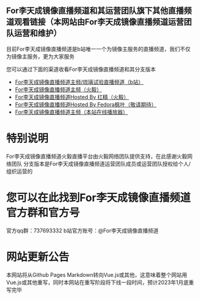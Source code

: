 ## For李天成镜像直播频道和其运营团队旗下其他直播频道观看链接（本网站由For李天成镜像直播频道运营团队运营和维护）
目前For李天成镜像直播频道是b站唯一一个为镜像主服务的直播频道，我们不仅为镜像主服务，更为大家服务

您可以通过下面的渠道收看For李天成镜像直播频道和其分支版本

- [For李天成镜像直播频道主频/琉璃试验直播频道（b站）](https://live.bilibili.com/22676402)
- [For李天成镜像直播频道主频（火毅）](https://player.live.huoyinetwork.cn/?id=forltcmirror&node=data)
- [For李天成镜像直播频道Hosted By 扛精（火毅）](https://player.live.huoyinetwork.cn/?id=forltcmirror-gangjing&node=data)
- [For李天成镜像直播频道Hosted By Fedora枫叶（敬请期待）](/nohostedby.html)
- [For李天成镜像直播频道主频（本站在线播放器）](/player=forltcmirrorlivechannel-bilibili.html)
# 特别说明
For李天成镜像直播频道火毅直播平台由火毅网络团队提供支持，在此感谢火毅网络团队
分支版本是For李天成镜像直播频道运营团队成员或运营团队授权给个人/组织运营的
# 您可以在此找到For李天成镜像直播频道官方群和官方号
官方qq群：737693332
b站官方账号：@For李天成镜像直播频道
# 网站更新公告
本网站将从Github Pages Markdown转向Vue.js或其他，这意味着整个网站用Vue.js或其他重写，同时本网站在重写阶段将下线一段时间，预计2023年1月底重写完毕
